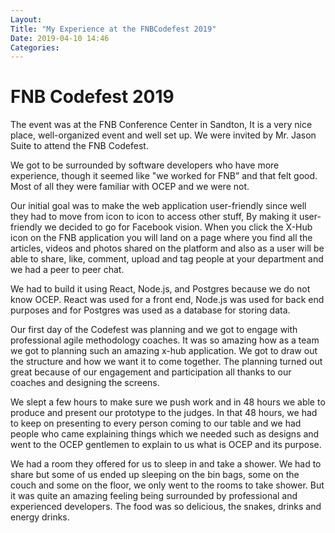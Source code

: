 ```yaml
---
Layout: 
Title: "My Experience at the FNBCodefest 2019"
Date: 2019-04-10 14:46
Categories:
---
```


# FNB Codefest 2019

The event was at the FNB Conference Center in Sandton, It is a very nice place, well-organized event and well set up. We were invited by Mr. Jason Suite to attend the FNB Codefest. 

We got to be surrounded by software developers who have more experience, though it seemed like "we worked for FNB” and that felt good. Most of all they were familiar with OCEP and we were not.



Our initial goal was to make the web application user-friendly since well they had to move from icon to icon to access other stuff, By making it user-friendly we decided to go for Facebook vision. When you click the X-Hub icon on the FNB application  you will land on a page where you find all the articles, videos and photos shared on the platform and also as a user will be able to share, like, comment, upload and tag people at your department and we had a peer to peer chat.

We had to build it using React, Node.js, and Postgres because we do not know OCEP. React was used for a front end, Node.js was used for back end purposes and for Postgres was used as a database for storing data.

Our first day of the Codefest was planning and we got to engage with professional agile methodology coaches. It was so amazing how as a team we got to planning such an amazing x-hub application. We got to draw out the structure and how we want it to come together. The planning turned out great because of our engagement and participation all thanks to our coaches and designing the screens.

We slept a few hours to make sure we push work and in 48 hours we able to produce and present our prototype to the judges. In that 48 hours, we had to keep on presenting to every person coming to our table and we had people who came explaining things which we needed such as designs and went to the OCEP gentlemen to explain to us what is OCEP and its purpose.

We had a room they offered for us to sleep in and take a shower. We had to share but some of us ended up sleeping on the bin bags, some on the couch and some on the floor, we only went to the rooms to take shower. But it was quite an amazing feeling being surrounded by professional and experienced developers. The food was so delicious, the snakes, drinks and energy drinks.